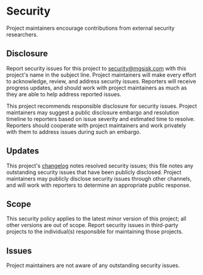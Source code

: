 # Security

Project maintainers encourage contributions from external security researchers.

## Disclosure

Report security issues for this project to [security@mgsisk.com][] with this
project's name in the subject line. Project maintainers will make every effort
to acknowledge, review, and address security issues. Reporters will receive
progress updates, and should work with project maintainers as much as they are
able to help address reported issues.

This project recommends responsible disclosure for security issues. Project
maintainers may suggest a public disclosure embargo and resolution timeline
to reporters based on issue severity and estimated time to resolve. Reporters
should cooperate with project maintainers and work privately with them to
address issues during such an embargo.

## Updates

This project's [changelog][] notes resolved security issues; this file notes any
outstanding security issues that have been publicly disclosed. Project
maintainers may publicly disclose security issues through other channels, and
will work with reporters to determine an appropriate public response.

## Scope

This security policy applies to the latest minor version of this project; all
other versions are out of scope. Report security issues in third-party projects
to the individual(s) responsible for maintaining those projects.

## Issues

Project maintainers are not aware of any outstanding security issues.

[changelog]: CHANGELOG.md
[security@mgsisk.com]: mailto:security@mgsisk.com
